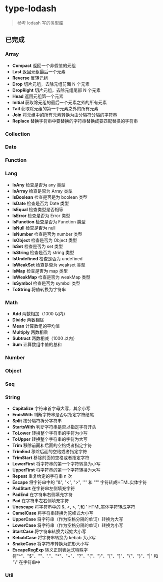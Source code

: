 # type-lodash

> 参考 lodash 写的类型库

## 已完成

### Array

- **Compact** 返回一个非假值的元组
- **Last** 返回元组最后一个元素
- **Reverse** 反转元组
- **Drop** 切片元组，去除元组前面 N 个元素
- **DropRight** 切片元组，去除元组尾部 N 个元素
- **Head** 返回元组第一个元素
- **Initial** 获取除元组的最后一个元素之外的所有元素
- **Tail** 获取除元组的第一个元素之外的所有元素
- **Join** 将元组中的所有元素转换为由分隔符分隔的字符串
- **Replace** 替换字符串中要替换的字符串替换成要匹配替换的字符串

### Collection

### Date

### Function

### Lang

- **IsAny** 检查是否为 any 类型
- **IsArray** 检查是否为 Array 类型
- **IsBoolean** 检查是否是为 boolean 类型
- **IsDate** 检查是否为 Date 类型
- **IsEqual** 检查类型是否相等
- **IsError** 检查是否为 Error 类型
- **IsFunction** 检查是否为 Function 类型
- **IsNull** 检查是否为 null
- **IsNumber** 检查是否为 number 类型
- **IsObject** 检查是否为 Object 类型
- **IsSet** 检查是否为 set 类型
- **IsString** 检查是否为 string 类型
- **IsUndefined** 检查是否为 undefined
- **IsWeakSet** 检查是否为 weakset 类型
- **IsMap** 检查是否为 map 类型
- **IsWeakMap** 检查是否为 weakMap 类型
- **IsSymbol** 检查是否为 symbol 类型
- **ToString** 将值转换为字符串



### Math

- **Add** 两数相加（1000 以内）
- **Divide** 两数相除
- **Mean** 计算数组的平均值
- **Multiply** 两数相乘
- **Subtract** 两数相减（1000 以内）
- **Sum** 计算数组中值的总和


### Number

### Object

### Seq

### String

- **Capitalize** 字符串首字母大写，其余小写
- **EndsWith** 判断字符串是否以指定字符结尾
- **Split** 按分隔符拆分字符串
- **StartsWith** 判断字符串是否以指定字符开头
- **ToLower** 转换整个字符串的字符为小写
- **ToUpper** 转换整个字符串的字符为大写
- **Trim** 移除前面和后面的空格或者指定字符
- **TrimEnd** 移除后面的空格或者指定字符
- **TrimStart** 移除前面的空格或者指定字符
- **LowerFirst** 将字符串的第一个字符转换为小写
- **UpperFirst** 将字符串的第一个字符转换为大写
- **Repeat** 重复给定的字符串 n 次
- **Escape** 将字符串中的 "&", "<", ">", '"' 和 "'" 字符转成HTML实体字符
- **PadStart** 在字符串左侧填充字符
- **PadEnd** 在字符串右侧填充字符
- **Pad** 在字符串左右侧填充字符
- **Unescape** 将字符串中的 &amp;, &lt;, &gt;, &quot;,和 &#39; HTML实体字符转成字符
- **CamelCase** 将字符串转换为驼峰式大小写
- **UpperCase** 将字符串（作为空格分隔的单词）转换为大写
- **LowerCase** 将字符串（作为空格分隔的单词）转换为小写
- **StartCase** 将字符串转换为起始大小写
- **KebabCase** 将字符串转换为 kebab 大小写
- **SnakeCase** 将字符串转换为蛇形大小写
- **EscapeRegExp** 转义正则表达式特殊字符"^"、"$"、""、"."、"*"、"+"、"?"、"("、")"、"["、"]"、"{"、"}"、"|" 和 "\\" 在字符串中


### Util
